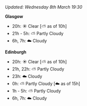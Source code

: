 *Updated: Wednesday 8th March 19:30*

**Glasgow**

* 20h: :sunny: Clear [:partly_sunny: as of 10h]
* 21h - 5h: :partly_sunny: Partly Cloudy
* 6h, 7h: :cloud: Cloudy

**Edinburgh**

* 20h: :sunny: Clear [:partly_sunny: as of 10h]
* 21h, 22h: :partly_sunny: Partly Cloudy
* 23h: :cloud: Cloudy
* 0h: :partly_sunny: Partly Cloudy [:cloud: as of 15h]
* 1h - 5h: :partly_sunny: Partly Cloudy
* 6h, 7h: :cloud: Cloudy
